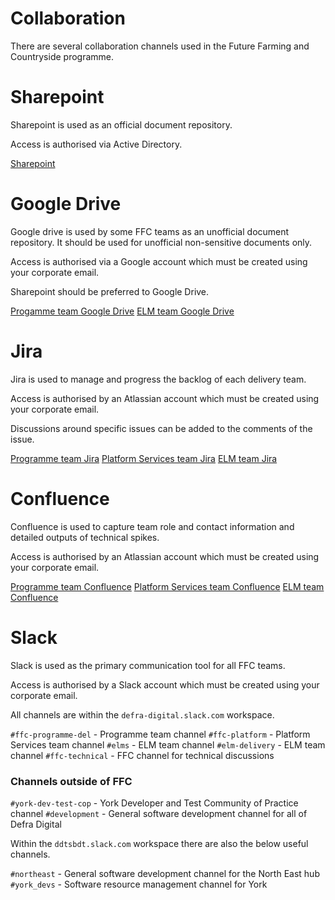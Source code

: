 # Collaboration
There are several collaboration channels used in the Future Farming and Countryside programme.

# Sharepoint
Sharepoint is used as an official document repository.

Access is authorised via Active Directory.

[Sharepoint](https://defra.sharepoint.com/sites/pwa/Future%20Farming%20and%20Countryside%20Programme/default.aspx)

# Google Drive
Google drive is used by some FFC teams as an unofficial document repository. It should be used for unofficial non-sensitive documents only.

Access is authorised via a Google account which must be created using your corporate email.

Sharepoint should be preferred to Google Drive.

[Progamme team Google Drive](https://drive.google.com/drive/folders/0AAmQ4TlCw4vzUk9PVA)
[ELM team Google Drive](https://drive.google.com/drive/folders/0AIJpwGmbYIzKUk9PVA)

# Jira
Jira is used to manage and progress the backlog of each delivery team.

Access is authorised by an Atlassian account which must be created using your corporate email.

Discussions around specific issues can be added to the comments of the issue.

[Programme team Jira](https://eaflood.atlassian.net/secure/RapidBoard.jspa?projectKey=FPD&rapidView=533&view=planning)
[Platform Services team Jira](https://eaflood.atlassian.net/secure/RapidBoard.jspa?rapidView=597&projectKey=PSD&view=planning.nodetail)
[ELM team Jira](https://eaflood.atlassian.net/secure/RapidBoard.jspa?rapidView=583&projectKey=ELM&view=planning.nodetail)

# Confluence
Confluence is used to capture team role and contact information and detailed outputs of technical spikes.

Access is authorised by an Atlassian account which must be created using your corporate email.

[Programme team Confluence](https://eaflood.atlassian.net/wiki/spaces/FFCPD/overview)
[Platform Services team Confluence](https://eaflood.atlassian.net/wiki/spaces/FPS/overview)
[ELM team Confluence](https://eaflood.atlassian.net/wiki/spaces/ELM/overview)

# Slack
Slack is used as the primary communication tool for all FFC teams.

Access is authorised by a Slack account which must be created using your corporate email.

All channels are within the `defra-digital.slack.com` workspace.

`#ffc-programme-del` - Programme team channel
`#ffc-platform` - Platform Services team channel
`#elms` - ELM team channel
`#elm-delivery` - ELM team channel
`#ffc-technical` - FFC channel for technical discussions

### Channels outside of FFC
`#york-dev-test-cop` - York Developer and Test Community of Practice channel
`#development` - General software development channel for all of Defra Digital

Within the `ddtsbdt.slack.com` workspace there are also the below useful channels.

`#northeast` - General software development channel for the North East hub
`#york_devs` - Software resource management channel for York
